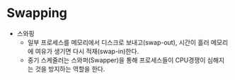 # Swapping

- 스와핑
    - 일부 프로세스를 메모리에서 디스크로 보내고(swap-out), 시간이 흘러 메모리에 여유가 생기면 다시 적재(swap-in)한다.
    - 중기 스케줄러는 스와퍼(Swapper)을 통해 프로세스들이 CPU경쟁이 심해지는 것을 방지하는 역할을 한다.
